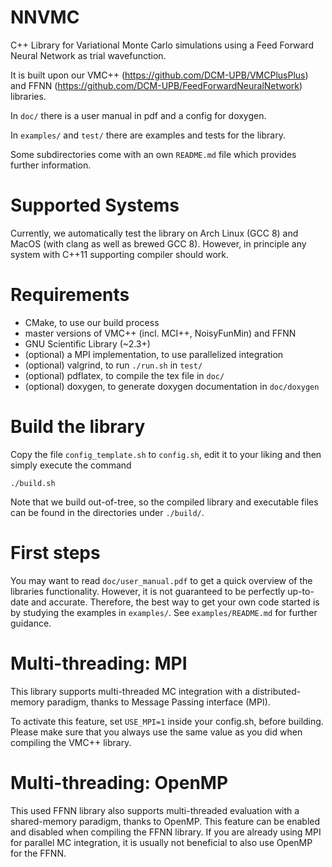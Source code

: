 # NNVMC

C++ Library for Variational Monte Carlo simulations using a Feed Forward Neural Network as trial wavefunction.

It is built upon our VMC++ (https://github.com/DCM-UPB/VMCPlusPlus) and FFNN (https://github.com/DCM-UPB/FeedForwardNeuralNetwork) libraries.

In `doc/` there is a user manual in pdf and a config for doxygen.

In `examples/` and `test/` there are examples and tests for the library.


Some subdirectories come with an own `README.md` file which provides further information.


# Supported Systems

Currently, we automatically test the library on Arch Linux (GCC 8) and MacOS (with clang as well as brewed GCC 8).
However, in principle any system with C++11 supporting compiler should work.


# Requirements

- CMake, to use our build process
- master versions of VMC++ (incl. MCI++, NoisyFunMin) and FFNN
- GNU Scientific Library (~2.3+)
- (optional) a MPI implementation, to use parallelized integration
- (optional) valgrind, to run `./run.sh` in `test/`
- (optional) pdflatex, to compile the tex file in `doc/`
- (optional) doxygen, to generate doxygen documentation in `doc/doxygen`


# Build the library

Copy the file `config_template.sh` to `config.sh`, edit it to your liking and then simply execute the command

   `./build.sh`

Note that we build out-of-tree, so the compiled library and executable files can be found in the directories under `./build/`.


# First steps

You may want to read `doc/user_manual.pdf` to get a quick overview of the libraries functionality. However, it is not guaranteed to be perfectly up-to-date and accurate. Therefore, the best way to get your own code started is by studying the examples in `examples/`. See `examples/README.md` for further guidance.


# Multi-threading: MPI

This library supports multi-threaded MC integration with a distributed-memory paradigm, thanks to Message Passing interface (MPI).

To activate this feature, set `USE_MPI=1` inside your config.sh, before building. Please make sure that you always use the same value as you did when compiling the VMC++ library.


# Multi-threading: OpenMP

This used FFNN library also supports multi-threaded evaluation with a shared-memory paradigm, thanks to OpenMP. This feature can be enabled and disabled when compiling the FFNN library.
If you are already using MPI for parallel MC integration, it is usually not beneficial to also use OpenMP for the FFNN.
